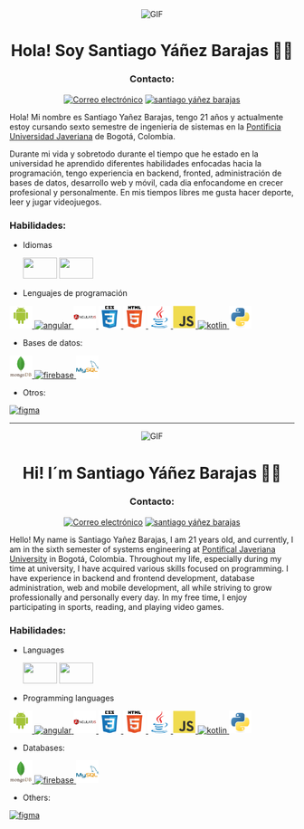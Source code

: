 <div align="center">
<img alt="GIF" src="https://media.giphy.com/media/bGgsc5mWoryfgKBx1u/giphy.gif?cid=790b7611p0vkedoaw1s3kqw5zu8idq2mmvupzgvhu3qgoom9&ep=v1_gifs_search&rid=giphy.gif&ct=g" height="200"/>  
<h1>Hola! Soy Santiago Yáñez Barajas 👋🏽</h1>
<h3>Contacto:</h3>
<a href="mailto:sanyaba03@hotmail.com"><img align="center" img src="https://www.tec-innova.mx/wp-content/uploads/2022/02/CORREO.png" alt="Correo electrónico" height="40" width="40" /></a>
<a href="https://linkedin.com/in/santiago yáñez barajas" target="blank"><img align="center" src="https://raw.githubusercontent.com/rahuldkjain/github-profile-readme-generator/master/src/images/icons/Social/linked-in-alt.svg" alt="santiago yáñez barajas" height="30" width="40" /></a>

</div>

Hola! Mi nombre es Santiago Yañez Barajas, tengo 21 años y actualmente estoy cursando sexto semestre de ingenieria de sistemas en la [Pontificia Universidad Javeriana](https://www.javeriana.edu.co/inicio) de Bogotá, Colombia.

Durante mi vida y sobretodo durante el tiempo que he estado en la universidad he aprendido diferentes habilidades enfocadas hacia la programación, tengo experiencia en backend, fronted, administración de bases de datos, desarrollo web y móvil, cada dia enfocandome en crecer profesional y personalmente. En mis tiempos libres me gusta hacer deporte, leer y jugar videojuegos. 

<h3 align="left">Habilidades:</h3>

- Idiomas
  
    <img src="https://www.worldometers.info/img/flags/sp-flag.gif" width="60" height="37"> 
    <img src="https://www.worldometers.info/img/flags/us-flag.gif" width="60" height="37">
    
- Lenguajes de programación
  
 <a href="https://developer.android.com" target="_blank" rel="noreferrer"> <img src="https://raw.githubusercontent.com/devicons/devicon/master/icons/android/android-original-wordmark.svg" alt="android" width="40" height="40"/> </a>
 <a href="https://angular.io" target="_blank" rel="noreferrer"> <img src="https://angular.io/assets/images/logos/angular/angular.svg" alt="angular" width="40" height="40"/> </a> 
 <a href="https://angular.io" target="_blank" rel="noreferrer"> <img src="https://raw.githubusercontent.com/devicons/devicon/master/icons/angularjs/angularjs-original-wordmark.svg" alt="angularjs" width="40" height="40"/> </a>
 <a href="https://www.w3schools.com/css/" target="_blank" rel="noreferrer"> <img src="https://raw.githubusercontent.com/devicons/devicon/master/icons/css3/css3-original-wordmark.svg" alt="css3" width="40" height="40"/> </a> 
 <a href="https://www.w3.org/html/" target="_blank" rel="noreferrer"> <img src="https://raw.githubusercontent.com/devicons/devicon/master/icons/html5/html5-original-wordmark.svg" alt="html5" width="40" height="40"/> </a> 
 <a href="https://www.java.com" target="_blank" rel="noreferrer"> <img src="https://raw.githubusercontent.com/devicons/devicon/master/icons/java/java-original.svg" alt="java" width="40" height="40"/> </a>
 <a href="https://developer.mozilla.org/en-US/docs/Web/JavaScript" target="_blank" rel="noreferrer"> <img src="https://raw.githubusercontent.com/devicons/devicon/master/icons/javascript/javascript-original.svg" alt="javascript" width="40" height="40"/> </a> 
 <a href="https://kotlinlang.org" target="_blank" rel="noreferrer"> <img src="https://www.vectorlogo.zone/logos/kotlinlang/kotlinlang-icon.svg" alt="kotlin" width="40" height="40"/> </a>
 <a href="https://www.python.org" target="_blank" rel="noreferrer"> <img src="https://raw.githubusercontent.com/devicons/devicon/master/icons/python/python-original.svg" alt="python" width="40" height="40"/> </a>
  
- Bases de datos:
  
 <a href="https://www.mongodb.com/" target="_blank" rel="noreferrer"> <img src="https://raw.githubusercontent.com/devicons/devicon/master/icons/mongodb/mongodb-original-wordmark.svg" alt="mongodb" width="40" height="40"/> </a>
 <a href="https://firebase.google.com/" target="_blank" rel="noreferrer"> <img src="https://www.vectorlogo.zone/logos/firebase/firebase-icon.svg" alt="firebase" width="40" height="40"/> </a>
 <a href="https://www.mysql.com/" target="_blank" rel="noreferrer"> <img src="https://raw.githubusercontent.com/devicons/devicon/master/icons/mysql/mysql-original-wordmark.svg" alt="mysql" width="40" height="40"/> </a>

- Otros:
  
 <a href="https://www.figma.com/" target="_blank" rel="noreferrer"> <img src="https://www.vectorlogo.zone/logos/figma/figma-icon.svg" alt="figma" width="40" height="40"/> </a>


---------------------------------------------------------------------


<div align="center">
<img alt="GIF" src="https://media.giphy.com/media/bGgsc5mWoryfgKBx1u/giphy.gif?cid=790b7611p0vkedoaw1s3kqw5zu8idq2mmvupzgvhu3qgoom9&ep=v1_gifs_search&rid=giphy.gif&ct=g" height="200"/>  
<h1>Hi! I´m Santiago Yáñez Barajas 👋🏽</h1>
<h3>Contacto:</h3>
<a href="mailto:sanyaba03@hotmail.com"><img align="center" img src="https://www.tec-innova.mx/wp-content/uploads/2022/02/CORREO.png" alt="Correo electrónico" height="40" width="40" /></a>
<a href="https://linkedin.com/in/santiago yáñez barajas" target="blank"><img align="center" src="https://raw.githubusercontent.com/rahuldkjain/github-profile-readme-generator/master/src/images/icons/Social/linked-in-alt.svg" alt="santiago yáñez barajas" height="30" width="40" /></a>

</div>

Hello! My name is Santiago Yañez Barajas, I am 21 years old, and currently, I am in the sixth semester of systems engineering at [Pontifical Javeriana University](https://www.javeriana.edu.co/inicio) in Bogotá, Colombia. Throughout my life, especially during my time at university, I have acquired various skills focused on programming. I have experience in backend and frontend development, database administration, web and mobile development, all while striving to grow professionally and personally every day. In my free time, I enjoy participating in sports, reading, and playing video games.

<h3 align="left">Habilidades:</h3>

- Languages
  
    <img src="https://www.worldometers.info/img/flags/sp-flag.gif" width="60" height="37"> 
    <img src="https://www.worldometers.info/img/flags/us-flag.gif" width="60" height="37">
    
- Programming languages
  
 <a href="https://developer.android.com" target="_blank" rel="noreferrer"> <img src="https://raw.githubusercontent.com/devicons/devicon/master/icons/android/android-original-wordmark.svg" alt="android" width="40" height="40"/> </a>
 <a href="https://angular.io" target="_blank" rel="noreferrer"> <img src="https://angular.io/assets/images/logos/angular/angular.svg" alt="angular" width="40" height="40"/> </a> 
 <a href="https://angular.io" target="_blank" rel="noreferrer"> <img src="https://raw.githubusercontent.com/devicons/devicon/master/icons/angularjs/angularjs-original-wordmark.svg" alt="angularjs" width="40" height="40"/> </a>
 <a href="https://www.w3schools.com/css/" target="_blank" rel="noreferrer"> <img src="https://raw.githubusercontent.com/devicons/devicon/master/icons/css3/css3-original-wordmark.svg" alt="css3" width="40" height="40"/> </a> 
 <a href="https://www.w3.org/html/" target="_blank" rel="noreferrer"> <img src="https://raw.githubusercontent.com/devicons/devicon/master/icons/html5/html5-original-wordmark.svg" alt="html5" width="40" height="40"/> </a> 
 <a href="https://www.java.com" target="_blank" rel="noreferrer"> <img src="https://raw.githubusercontent.com/devicons/devicon/master/icons/java/java-original.svg" alt="java" width="40" height="40"/> </a>
 <a href="https://developer.mozilla.org/en-US/docs/Web/JavaScript" target="_blank" rel="noreferrer"> <img src="https://raw.githubusercontent.com/devicons/devicon/master/icons/javascript/javascript-original.svg" alt="javascript" width="40" height="40"/> </a> 
 <a href="https://kotlinlang.org" target="_blank" rel="noreferrer"> <img src="https://www.vectorlogo.zone/logos/kotlinlang/kotlinlang-icon.svg" alt="kotlin" width="40" height="40"/> </a>
 <a href="https://www.python.org" target="_blank" rel="noreferrer"> <img src="https://raw.githubusercontent.com/devicons/devicon/master/icons/python/python-original.svg" alt="python" width="40" height="40"/> </a>
  
- Databases:
  
 <a href="https://www.mongodb.com/" target="_blank" rel="noreferrer"> <img src="https://raw.githubusercontent.com/devicons/devicon/master/icons/mongodb/mongodb-original-wordmark.svg" alt="mongodb" width="40" height="40"/> </a>
 <a href="https://firebase.google.com/" target="_blank" rel="noreferrer"> <img src="https://www.vectorlogo.zone/logos/firebase/firebase-icon.svg" alt="firebase" width="40" height="40"/> </a>
 <a href="https://www.mysql.com/" target="_blank" rel="noreferrer"> <img src="https://raw.githubusercontent.com/devicons/devicon/master/icons/mysql/mysql-original-wordmark.svg" alt="mysql" width="40" height="40"/> </a>

- Others:
  
 <a href="https://www.figma.com/" target="_blank" rel="noreferrer"> <img src="https://www.vectorlogo.zone/logos/figma/figma-icon.svg" alt="figma" width="40" height="40"/> </a>

